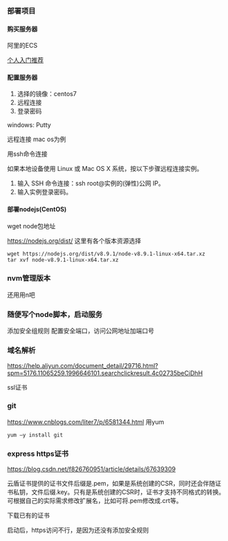 ### 部署项目

#### 购买服务器

阿里的ECS

[个人入门推荐](https://www.aliyun.com/easybuy?spm=5176.ecssimplebuyv2.405614.1.731a3675WuSK7V)

#### 配置服务器

1. 选择的镜像：centos7
1. 远程连接
2. 登录密码

windows: Putty

远程连接 mac os为例

用ssh命令连接

如果本地设备使用 Linux 或 Mac OS X 系统，按以下步骤远程连接实例。

1. 输入 SSH 命令连接：ssh root@实例的(弹性)公网 IP。
2. 输入实例登录密码。

#### 部署nodejs(CentOS)

wget node包地址

https://nodejs.org/dist/ 这里有各个版本资源选择

```
wget https://nodejs.org/dist/v8.9.1/node-v8.9.1-linux-x64.tar.xz
tar xvf node-v8.9.1-linux-x64.tar.xz
```

### nvm管理版本

还用用n吧

### 随便写个node脚本，启动服务

添加安全组规则
配置安全端口，访问公网地址加端口号

### 域名解析

https://help.aliyun.com/document_detail/29716.html?spm=5176.11065259.1996646101.searchclickresult.4c02735beCiDhH

ssl证书

### git
https://www.cnblogs.com/liter7/p/6581344.html
用yum

```
yum –y install git
```

### express https证书

https://blog.csdn.net/f826760951/article/details/67639309

云盾证书提供的证书文件后缀是.pem，如果是系统创建的CSR，同时还会伴随证书私钥，文件后缀.key。只有是系统创建的CSR时，证书才支持不同格式的转换。可根据自己的实际需求修改扩展名，比如可将.pem修改成.crt等。

下载已有的证书

启动后，https访问不行，是因为还没有添加安全规则




